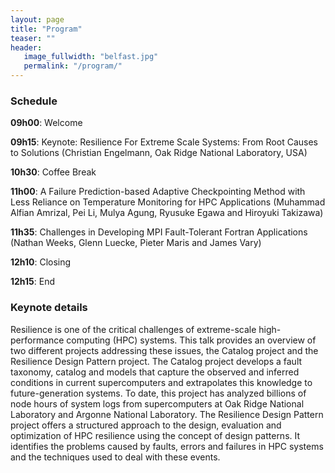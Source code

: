 ```yaml
---
layout: page
title: "Program"
teaser: ""
header:
   image_fullwidth: "belfast.jpg"
   permalink: "/program/"
---
```


<h3>Schedule</h3>

**09h00**: Welcome

**09h15**: Keynote: Resilience For Extreme Scale Systems: From Root Causes to Solutions (Christian Engelmann, Oak Ridge National Laboratory, USA)

**10h30**: Coffee Break

**11h00**: A Failure Prediction-based Adaptive Checkpointing Method with Less Reliance on Temperature Monitoring for HPC Applications (Muhammad Alfian Amrizal, Pei Li, Mulya Agung, Ryusuke Egawa and Hiroyuki Takizawa)

**11h35**: Challenges in Developing MPI Fault-Tolerant Fortran Applications (Nathan Weeks, Glenn Luecke, Pieter Maris and James Vary)

**12h10**: Closing

**12h15**: End

<h3>Keynote details</h3>
Resilience is one of the critical challenges of extreme-scale high-performance computing (HPC) systems. 
This talk provides an overview of two different projects addressing these issues, the Catalog project and the 
Resilience Design Pattern project. The Catalog project develops a fault taxonomy, catalog and models that capture 
the observed and inferred conditions in current supercomputers and extrapolates this knowledge to future-generation 
systems. To date, this project has analyzed billions of node hours of system logs from supercomputers at Oak Ridge 
National Laboratory and Argonne National Laboratory. The Resilience Design Pattern project offers a structured 
approach to the design, evaluation and optimization of HPC resilience using the concept of design patterns. 
It identifies the problems caused by faults, errors and failures in HPC systems and the techniques used to deal with 
these events.
